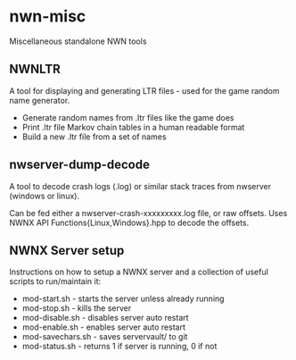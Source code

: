 # nwn-misc
Miscellaneous standalone NWN tools

## NWNLTR

A tool for displaying and generating LTR files - used for the game random name generator.

 - Generate random names from .ltr files like the game does
 - Print .ltr file Markov chain tables in a human readable format
 - Build a new .ltr file from a set of names

## nwserver-dump-decode

A tool to decode crash logs (.log) or similar stack traces from nwserver (windows or linux).

Can be fed either a nwserver-crash-xxxxxxxxx.log file, or raw offsets. Uses NWNX API Functions{Linux,Windows}.hpp to decode the offsets.

## NWNX Server setup

Instructions on how to setup a NWNX server and a collection of useful scripts to run/maintain it:

- mod-start.sh - starts the server unless already running
- mod-stop.sh - kills the server
- mod-disable.sh - disables server auto restart
- mod-enable.sh - enables server auto restart
- mod-savechars.sh - saves servervault/ to git
- mod-status.sh - returns 1 if server is running, 0 if not

